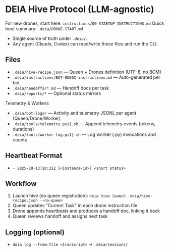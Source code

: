 # DEIA Hive Protocol (LLM-agnostic)

For new drones, start here: `instructions/00-STARTUP-INSTRUCTIONS.md`
Quick boot summary: `.deia/DRONE-START.md`

- Single source of truth under `.deia/`.
- Any agent (Claude, Codex) can read/write these files and run the CLI.

## Files
- `.deia/hive-recipe.json` — Queen + Drones definition (UTF-8, no BOM)
- `.deia/instructions/BOT-0000X-instructions.md` — Auto-generated per bot
- `.deia/handoffs/*.md` — Handoff docs per task
- `.deia/reports/*` — Optional status mirrors
 
Telemetry & Workers
- `.deia/bot-logs/` — Activity and telemetry JSONL per agent (Queen/Drone/Worker)
- `.deia/tools/telemetry.ps1|.sh` — Append telemetry events (tokens, durations)
- `.deia/tools/worker-log.ps1|.sh` — Log worker (.py) invocations and counts

## Heartbeat Format
- `- 2025-10-13T10:32Z [<instance-id>] <short status>`

## Workflow
1) Launch hive (no queen registration):
   `deia hive launch .deia/hive-recipe.json --no-queen`
2) Queen updates "Current Task" in each drone instruction file
3) Drone appends heartbeats and produces a handoff doc, linking it back
4) Queen reviews handoff and assigns next task

## Logging (optional)
- `deia log --from-file <transcript>` → `.deia/sessions/`
